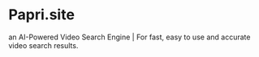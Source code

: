 # Papri.site
an AI-Powered Video Search Engine | For fast, easy to use and accurate video search results. 
